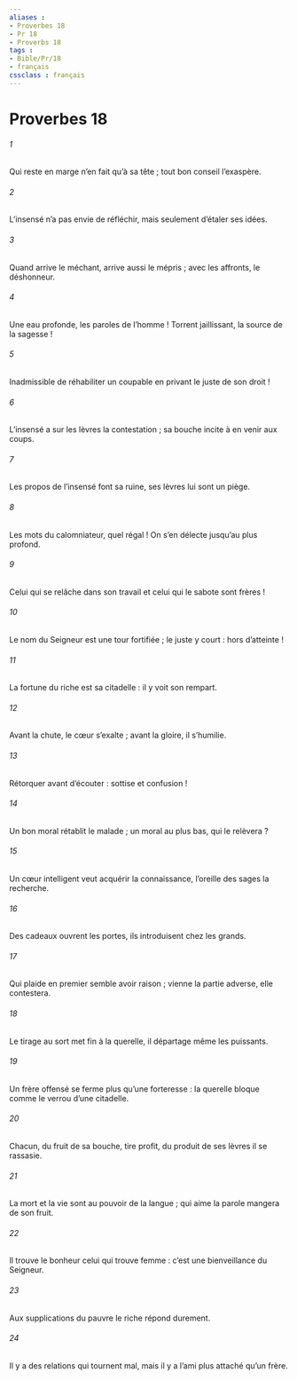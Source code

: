 ```yaml
---
aliases : 
- Proverbes 18
- Pr 18
- Proverbs 18
tags : 
- Bible/Pr/18
- français
cssclass : français
---
```


# Proverbes 18

###### 1
Qui reste en marge n’en fait qu’à sa tête ;
tout bon conseil l’exaspère.
###### 2
L’insensé n’a pas envie de réfléchir,
mais seulement d’étaler ses idées.
###### 3
Quand arrive le méchant, arrive aussi le mépris ;
avec les affronts, le déshonneur.
###### 4
Une eau profonde, les paroles de l’homme !
Torrent jaillissant, la source de la sagesse !
###### 5
Inadmissible de réhabiliter un coupable
en privant le juste de son droit !
###### 6
L’insensé a sur les lèvres la contestation ;
sa bouche incite à en venir aux coups.
###### 7
Les propos de l’insensé font sa ruine,
ses lèvres lui sont un piège.
###### 8
Les mots du calomniateur, quel régal !
On s’en délecte jusqu’au plus profond.
###### 9
Celui qui se relâche dans son travail
et celui qui le sabote sont frères !
###### 10
Le nom du Seigneur est une tour fortifiée ;
le juste y court : hors d’atteinte !
###### 11
La fortune du riche est sa citadelle :
il y voit son rempart.
###### 12
Avant la chute, le cœur s’exalte ;
avant la gloire, il s’humilie.
###### 13
Rétorquer avant d’écouter :
sottise et confusion !
###### 14
Un bon moral rétablit le malade ;
un moral au plus bas, qui le relèvera ?
###### 15
Un cœur intelligent veut acquérir la connaissance,
l’oreille des sages la recherche.
###### 16
Des cadeaux ouvrent les portes,
ils introduisent chez les grands.
###### 17
Qui plaide en premier semble avoir raison ;
vienne la partie adverse, elle contestera.
###### 18
Le tirage au sort met fin à la querelle,
il départage même les puissants.
###### 19
Un frère offensé se ferme plus qu’une forteresse :
la querelle bloque comme le verrou d’une citadelle.
###### 20
Chacun, du fruit de sa bouche, tire profit,
du produit de ses lèvres il se rassasie.
###### 21
La mort et la vie sont au pouvoir de la langue ;
qui aime la parole mangera de son fruit.
###### 22
Il trouve le bonheur celui qui trouve femme :
c’est une bienveillance du Seigneur.
###### 23
Aux supplications du pauvre
le riche répond durement.
###### 24
Il y a des relations qui tournent mal,
mais il y a l’ami plus attaché qu’un frère.

